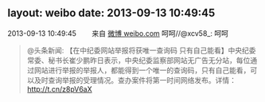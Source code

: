 layout: weibo
date: 2013-09-13 10:49:45
---
2013-09-13 10:49:45  &nbsp;&nbsp;&nbsp;&nbsp;&nbsp;&nbsp; 来自 <a href="http://weibo.com/" rel="nofollow">微博 weibo.com</a>
呵呵//@xcv58_: 呵呵
>  @头条新闻: 【在中纪委网站举报将获唯一查询码 只有自己能看】中央纪委常委、秘书长崔少鹏昨日表示，中央纪委监察部网站无广告无分站，每位通过网站进行举报的举报人，都能得到一个唯一的查询码，只有自己能看，可以及时查询举报的受理情况。查办案件将第一时间网络发布。详情：http://t.cn/z8pV6aX ​​​
